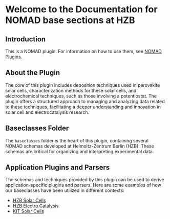 # Welcome to the Documentation for NOMAD base sections at HZB

## Introduction

This is a NOMAD plugin. For information on how to use them, see [NOMAD Plugins](https://nomad-lab/prod/v1/staging/docs/plugins.html).

## About the Plugin

The core of this plugin includes deposition techniques used in perovskite solar cells, characterization methods for these solar cells, and electrochemical techniques, such as those involving a potentiostat. The plugin offers a structured approach to managing and analyzing data related to these techniques, facilitating a deeper understanding and innovation in solar cell and electrocatalysis research.

## Baseclasses Folder

The `baseclasses` folder is the heart of this plugin, containing several NOMAD schemas developed at Helmoltz-Zentrum Berlin (HZB). These schemas are critical for organizing and interpreting experimental data.

## Application Plugins and Parsers

The schemas and techniques provided by this plugin can be used to derive application-specific plugins and parsers. Here are some examples of how our baseclasses have been utilized in different contexts:

- [HZB Solar Cells](https://github.com/RoteKekse/nomad-hysprint)
- [HZB Electro Catalysis](https://github.com/RoteKekse/nomad-chemical-energy)
- [KIT Solar Cells](https://github.com/RoteKekse/nomad-perotf)
